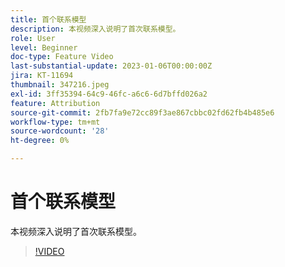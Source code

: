 ```yaml
---
title: 首个联系模型
description: 本视频深入说明了首次联系模型。
role: User
level: Beginner
doc-type: Feature Video
last-substantial-update: 2023-01-06T00:00:00Z
jira: KT-11694
thumbnail: 347216.jpeg
exl-id: 3ff35394-64c9-46fc-a6c6-6d7bffd026a2
feature: Attribution
source-git-commit: 2fb7fa9e72cc89f3ae867cbbc02fd62fb4b485e6
workflow-type: tm+mt
source-wordcount: '28'
ht-degree: 0%

---
```


# 首个联系模型

本视频深入说明了首次联系模型。

>[!VIDEO](https://video.tv.adobe.com/v/347216/?quality=12&learn=on)

